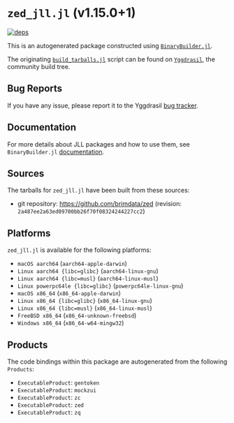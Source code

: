# `zed_jll.jl` (v1.15.0+1)

[![deps](https://juliahub.com/docs/zed_jll/deps.svg)](https://juliahub.com/ui/Packages/zed_jll/aiF87?page=2)

This is an autogenerated package constructed using [`BinaryBuilder.jl`](https://github.com/JuliaPackaging/BinaryBuilder.jl).

The originating [`build_tarballs.jl`](https://github.com/JuliaPackaging/Yggdrasil/blob/f0776b0a966bc9e57b12dbe6ce9245868a15e3e5/Z/zed/build_tarballs.jl) script can be found on [`Yggdrasil`](https://github.com/JuliaPackaging/Yggdrasil/), the community build tree.

## Bug Reports

If you have any issue, please report it to the Yggdrasil [bug tracker](https://github.com/JuliaPackaging/Yggdrasil/issues).

## Documentation

For more details about JLL packages and how to use them, see `BinaryBuilder.jl` [documentation](https://docs.binarybuilder.org/stable/jll/).

## Sources

The tarballs for `zed_jll.jl` have been built from these sources:

* git repository: https://github.com/brimdata/zed (revision: `2a487ee2a63ed09700bb26f70f08324244227cc2`)

## Platforms

`zed_jll.jl` is available for the following platforms:

* `macOS aarch64` (`aarch64-apple-darwin`)
* `Linux aarch64 {libc=glibc}` (`aarch64-linux-gnu`)
* `Linux aarch64 {libc=musl}` (`aarch64-linux-musl`)
* `Linux powerpc64le {libc=glibc}` (`powerpc64le-linux-gnu`)
* `macOS x86_64` (`x86_64-apple-darwin`)
* `Linux x86_64 {libc=glibc}` (`x86_64-linux-gnu`)
* `Linux x86_64 {libc=musl}` (`x86_64-linux-musl`)
* `FreeBSD x86_64` (`x86_64-unknown-freebsd`)
* `Windows x86_64` (`x86_64-w64-mingw32`)

## Products

The code bindings within this package are autogenerated from the following `Products`:

* `ExecutableProduct`: `gentoken`
* `ExecutableProduct`: `mockzui`
* `ExecutableProduct`: `zc`
* `ExecutableProduct`: `zed`
* `ExecutableProduct`: `zq`
